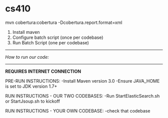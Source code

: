 cs410
=====

mvn cobertura:cobertura -Dcobertura.report.format=xml

1) Install maven
2) Configure batch script (once per codebase)
3) Run Batch Script (one per codebase)

**********************
*How to run our code:*
**********************

**REQUIRES INTERNET CONNECTION**

PRE-RUN INSTRUCTIONS:
-Install Maven version 3.0
-Ensure JAVA_HOME is set to JDK version 1.7+

RUN INSTRUCTIONS - OUR TWO CODEBASES:
-Run StartElasticSearch.sh or StartJsoup.sh to kickoff

RUN INSTRUCTIONS - YOUR OWN CODEBASE:
-check that codebase 